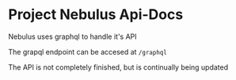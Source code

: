 # Project Nebulus Api-Docs

Nebulus uses graphql to handle it's API

The grapql endpoint can be accesed at `/graphql`

The API is not completely finished, but is continually being updated
